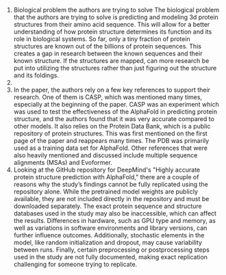 1. Biological problem the authors are trying to solve The biological problem that the authors are trying to solve is predicting and modeling 3d protein structures from their amino acid sequence. This will allow for a better understanding of how protein structure determines its function and its role in biological systems. So far, only a tiny fraction of protein structures are known out of the billions of protein sequences. This creates a gap in research between the known sequences and their known structure. If the structures are mapped, can more research be put into utilizing the structures rather than just figuring out the structure and its foldings.
2. 
3. In the paper, the authors rely on a few key references to support their research. One of them is CASP, which was mentioned many times, especially at the beginning of the paper. CASP was an experiment which was used to test the effectiveness of the AlphaFold in predicting protein structure, and the authors found that it was very accurate compared to other models. It also relies on the Protein Data Bank, which is a public repository of protein structures. This was first mentioned on the first page of the paper and reappears many times. The PDB was primarily used as a training data set for AlphaFold. Other references that were also heavily mentioned and discussed include multiple sequence alignments (MSAs) and Evoformer.
4. Looking at the GitHub repository for DeepMind's "Highly accurate protein structure prediction with AlphaFold," there are a couple of reasons why the study’s findings cannot be fully replicated using the repository alone. While the pretrained model weights are publicly available, they are not included directly in the repository and must be downloaded separately. The exact protein sequence and structure databases used in the study may also be inaccessible, which can affect the results. Differences in hardware, such as GPU type and memory, as well as variations in software environments and library versions, can further influence outcomes. Additionally, stochastic elements in the model, like random initialization and dropout, may cause variability between runs. Finally, certain preprocessing or postprocessing steps used in the study are not fully documented, making exact replication challenging for someone trying to replicate.
